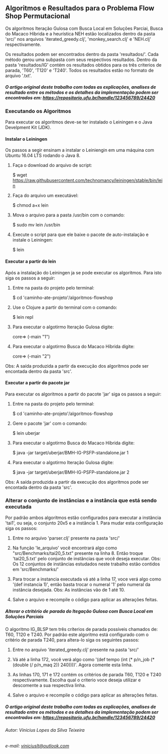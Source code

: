 ## Algoritmos e Resultados para o Problema Flow Shop Permutacional

Os algoritmos Iteração Gulosa com Busca Local em Soluções Parciai, Busca do Macaco Híbrida e a heurística NEH estão localizados dentro da pasta 'src/' nos arquivos 'iterated_greedy.clj', 'monkey_search.clj' e 'NEH.clj' respectivamente. 

Os resultados podem ser encontrados dentro da pasta 'resultados/'. Cada método gerou uma subpasta com seus respectivos resultados. Dentro da pasta 'resultados/IG' contém os resultados obtidos para os três criterios de parada, 'T60', 'T120' e 'T240'. Todos os resultados estão no formato de arquivo '.txt'.

##### O artigo original deste trabalho com todas as explicações, analises de resultado entre os métodos e os detalhes da implementação podem ser encontrados em: https://repositorio.ufu.br/handle/123456789/24420 


### Executando os Algoritmos
Para executar os algoritmos deve-se ter instalado o Leiningen e o Java Develpment Kit (JDK).

#### Instalar o Leiningen
Os passos a segir ensinam a instalar o Leiniengin em uma máquina com Ubuntu 16.04 LTS rodando o Java 8.

1) Faça o download do arquivo de script:
     
     $ wget https://raw.githubusercontent.com/technomancy/leiningen/stable/bin/lein

2) Faça do arquivo um executável:
    
    $ chmod a+x lein
    
3) Mova o arquivo para a pasta /usr/bin com o comando:
  
    $ sudo mv lein /usr/bin
 
4) Execute o script para que ele baixe o pacote de auto-instalação e
instale o Leiningen: 
  
    $ lein
    
#### Executar a partir do lein
Após a instalação do Leiningen ja se pode executar os algoritmos. Para isto siga os passos a seguir:

1) Entre na pasta do projeto pelo terminal:

    $ cd 'caminho-ate-projeto'/algoritmos-flowshop
    
2) Use o Clojure a partir do terminal com o comando: 

    $ lein repl
    
3) Para executar o algotirmo Iteração Gulosa digite:

    core=> (-main "1")
    
4) Para executar o algotirmo Busca do Macaco Híbrida digite:

    core=> (-main "2")
    
Obs: A saída produzida a partir da execução dos algoritmos pode ser encontada dentro da pasta 'src'.


#### Executar a partir do pacote jar
Para executar os algoritmos a partir do pacote 'jar' siga os passos a seguir:

1) Entre na pasta do projeto pelo terminal:

    $ cd 'caminho-ate-projeto'/algoritmos-flowshop
    
2) Gere o pacote 'jar' com o comando: 

    $ lein uberjar
    
3) Para executar o algotirmo Busca do Macaco Híbrida digite:

    $ java -jar target/uberjar/BMH-IG-PSFP-standalone.jar 1
    
4) Para executar o algotirmo Iteração Gulosa digite:

    $ java -jar target/uberjar/BMH-IG-PSFP-standalone.jar 2
    
Obs: A saída produzida a partir da execução dos algoritmos pode ser encontada dentro da pasta 'src'.



### Alterar o conjunto de instâncias e a instância que está sendo executada
Por padrão ambos algoritmos estão configurados para executar a instância 'tai1', ou seja, o conjunto 20x5 e a instância 1.
Para mudar esta configuração siga os passos:

1) Entre no arquivo 'parser.clj' presente na pasta 'src/' 

2) Na função 'le_arquivo' você encontrará algo como "src/Benchmarks/tai20_5.txt" presente na linha 8. Então troque 'tai20_5.txt' pelo conjunto de instâncias que você deseja executar. 
  Obs: Os 12 conjuntos de instâncias estudados neste trabalho estão contidos em 'src/Benchmarks/'

3) Para trocar a instancia executada vá até a linha 17, voce verá algo como '(def instancia 1)', então basta trocar o numeral '1' pelo numeral da instância desejada.
    Obs: As instâncias vão de 1 até 10.
    
4) Salve o arquivo e recompile o código para aplicar as alterações feitas.
    
    
##### Alterar o ctritério de parada do Itegação Gulosa com Busca Local em Soluções Parciais
O algoritmo IG_BLSP tem três críterios de parada possíveis chamados de: T60, T120 e T240. Por padrão este algoritmo está configurado com o critério de parada T240, para altera-lo siga os seguintes passos:

1) Entre no arquivo 'iterated_greedy.clj' presente na pasta 'src/' 

2) Vá até a linha 172, você verá algo como '(def tempo (int (* p/n_job (* (double (/ p/n_maq 2)) 240))))'. Agora comente esta linha.

3) As linhas 170, 171 e 172 contém os critérios de parada T60, T120 e T240 respectivamente. Escolha qual o criterio voce deseja utilizar e descomente a sua respectiva linha.

4) Salve o arquivo e recompile o código para aplicar as alterações feitas.


 
##### O artigo original deste trabalho com todas as explicações, analises de resultado entre os métodos e os detalhes da implementação podem ser encontrados em: https://repositorio.ufu.br/handle/123456789/24420     
   
    
###### Autor: Vinicius Lopes da Silva Teixeira
###### e-mail: viniciuslt@outlook.com
